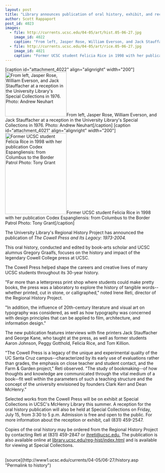 ```yaml
---
layout: post
title: "Library announces publication of oral history, exhibit, and reception celebrating Cowell Press"
author: Scott Rappaport
post_id: 4023
images:
  - file: http://currents.ucsc.edu/04-05/art/hist.05-06-27.jpg
    image_id: 4022
    caption: "From left, Jasper Rose, William Everson, and Jack Stauffacher at a reception in the University Library's Special Collections in 1976. Photo: Andrew Neuhart"
  - file: http://currents.ucsc.edu/04-05/art/rice.05-06-27.jpg
    image_id: 4021
    caption: "Former UCSC student Felicia Rice in 1998 with her publication Codex Espangliensis: from Columbus to the Border Patrol Photo: Tony Grant"
---
```


[caption id="attachment_4022" align="alignright" width="200"]<a href="http://localhost/mysite/wp-content/uploads/2005/06/hist.05-06-27.jpg"><img class="size-full wp-image-4022" src="http://localhost/mysite/wp-content/uploads/2005/06/hist.05-06-27.jpg" alt="From left, Jasper Rose, William Everson, and Jack Stauffacher at a reception in the University Library's Special Collections in 1976. Photo: Andrew Neuhart" width="200" height="144" /></a>From left, Jasper Rose, William Everson, and Jack Stauffacher at a reception in the University Library's Special Collections in 1976. Photo: Andrew Neuhart[/caption]
[caption id="attachment_4021" align="alignright" width="200"]<a href="http://localhost/mysite/wp-content/uploads/2005/06/rice.05-06-27.jpg"><img class="size-full wp-image-4021" src="http://localhost/mysite/wp-content/uploads/2005/06/rice.05-06-27.jpg" alt="Former UCSC student Felicia Rice in 1998 with her publication Codex Espangliensis: from Columbus to the Border Patrol Photo: Tony Grant" width="200" height="263" /></a>Former UCSC student Felicia Rice in 1998 with her publication Codex Espangliensis: from Columbus to the Border Patrol Photo: Tony Grant[/caption]
<a name="content" id="content"></a>
<p>
  The University Library's Regional History Project has announced the publication of <i>The Cowell Press and Its Legacy: 1973-2004.</i>
</p>
<p>
  This oral history, conducted and edited by book-arts scholar and UCSC alumnus Gregory Graalfs, focuses on the history and impact of the legendary Cowell College press at UCSC.<br>
</p>
<p>
  The Cowell Press helped shape the careers and creative lives of many UCSC students throughout its 30-year history.<br>
</p>
<p>
  "Far more than a letterpress print shop where students could make pretty books, the press was a laboratory to explore the history of tangible words--whether printed, cut in stone, or calligraphed," noted Irene Reti, director of the Regional History Project.
</p>
<p>
  "In addition, the influence of 20th-century literature and visual art on typography was considered, as well as how typography was concerned with design principles that can be applied to film, architecture, and information design."<br>
</p>
<p>
  The new publication features interviews with fine printers Jack Stauffacher and George Kane, who taught at the press, as well as former students Aaron Johnson, Peggy Gotthold, Felicia Rice, and Tom Killion.<br>
</p>
<p>
  "The Cowell Press is a legacy of the unique and experimental quality of the UC Santa Cruz campus--characterized by its early use of evaluations rather than grades, the emphasis on close teacher and student contact, and the Farm &amp; Garden project," Reti observed. "The study of bookmaking--of how thoughts and knowledge are communicated through the vital medium of a book--fit well within the parameters of such a teaching structure and the concept of the university envisioned by founders Clark Kerr and Dean McHenry."<br>
</p>
<p>
  Selected works from the Cowell Press will be on exhibit at Special Collections in UCSC's McHenry Library this summer. A reception for the oral history publication will also be held at Special Collections on Friday, July 15, from 3:30 to 5 p.m. Admission is free and open to the public. For more information about the reception or exhibit, call (831) 459-2547.<br>
</p>
<p>
  Copies of the oral history may be ordered from the Regional History Project by contacting Reti at (831) 459-2847 or <a href="mailto:ihreti@ucsc.edu%20">ihreti@ucsc.edu.</a> The publication is also available online at <a href="http://library.ucsc.edu/reg-hist/index.html">library.ucsc.edu/reg-hist/index.html</a> and is available for viewing at Special Collections.<br>
  <br>
</p>
<form>
  <input name="t1" size="-1" type="hidden">
</form>



</p>
[source](http://www1.ucsc.edu/currents/04-05/06-27/history.asp "Permalink to history")
